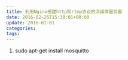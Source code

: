 ```yaml
---
title: 利用Nginx搭建http和rtmp协议的流媒体服务器
date: 2016-02-26T15:30:01+08:00
update: 2016-01-01
categories:
tags:
---
```


1. sudo apt-get install mosquitto
